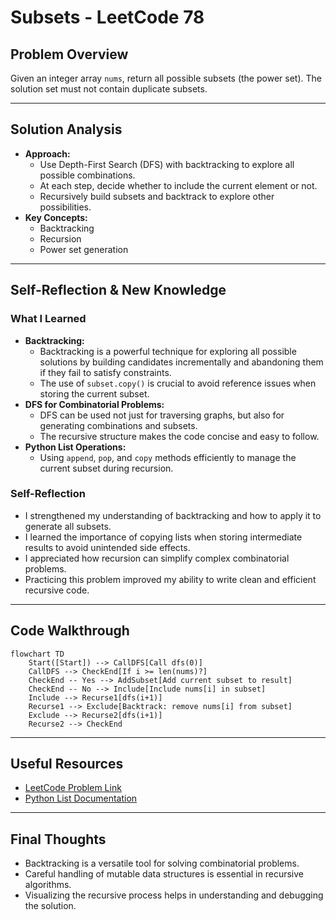 # Subsets - LeetCode 78

## Problem Overview
Given an integer array `nums`, return all possible subsets (the power set). The solution set must not contain duplicate subsets.

---

## Solution Analysis
- **Approach:**
    - Use Depth-First Search (DFS) with backtracking to explore all possible combinations.
    - At each step, decide whether to include the current element or not.
    - Recursively build subsets and backtrack to explore other possibilities.
- **Key Concepts:**
    - Backtracking
    - Recursion
    - Power set generation

---

## Self-Reflection & New Knowledge
### What I Learned
- **Backtracking:**
    - Backtracking is a powerful technique for exploring all possible solutions by building candidates incrementally and abandoning them if they fail to satisfy constraints.
    - The use of `subset.copy()` is crucial to avoid reference issues when storing the current subset.
- **DFS for Combinatorial Problems:**
    - DFS can be used not just for traversing graphs, but also for generating combinations and subsets.
    - The recursive structure makes the code concise and easy to follow.
- **Python List Operations:**
    - Using `append`, `pop`, and `copy` methods efficiently to manage the current subset during recursion.

### Self-Reflection
- I strengthened my understanding of backtracking and how to apply it to generate all subsets.
- I learned the importance of copying lists when storing intermediate results to avoid unintended side effects.
- I appreciated how recursion can simplify complex combinatorial problems.
- Practicing this problem improved my ability to write clean and efficient recursive code.

---

## Code Walkthrough
```mermaid
flowchart TD
    Start([Start]) --> CallDFS[Call dfs(0)]
    CallDFS --> CheckEnd[If i >= len(nums)?]
    CheckEnd -- Yes --> AddSubset[Add current subset to result]
    CheckEnd -- No --> Include[Include nums[i] in subset]
    Include --> Recurse1[dfs(i+1)]
    Recurse1 --> Exclude[Backtrack: remove nums[i] from subset]
    Exclude --> Recurse2[dfs(i+1)]
    Recurse2 --> CheckEnd
```

---

## Useful Resources
- [LeetCode Problem Link](https://leetcode.com/problems/subsets/)
- [Python List Documentation](https://docs.python.org/3/tutorial/datastructures.html#more-on-lists)

---

## Final Thoughts
- Backtracking is a versatile tool for solving combinatorial problems.
- Careful handling of mutable data structures is essential in recursive algorithms.
- Visualizing the recursive process helps in understanding and debugging the solution.
